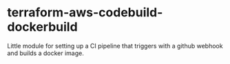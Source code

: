 # terraform-aws-codebuild-dockerbuild
Little module for setting up a CI pipeline that triggers with a github webhook and builds a docker image. 
